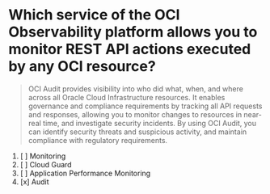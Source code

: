 # Which service of the OCI Observability platform allows you to monitor REST API actions executed by any OCI resource?

> OCI Audit provides visibility into who did what, when, and where across all Oracle Cloud Infrastructure resources. It enables governance and compliance requirements by tracking all API requests and responses, allowing you to monitor changes to resources in near-real time, and investigate security incidents. By using OCI Audit, you can identify security threats and suspicious activity, and maintain compliance with regulatory requirements.

1. [ ] Monitoring
1. [ ] Cloud Guard
1. [ ] Application Performance Monitoring
1. [x] Audit